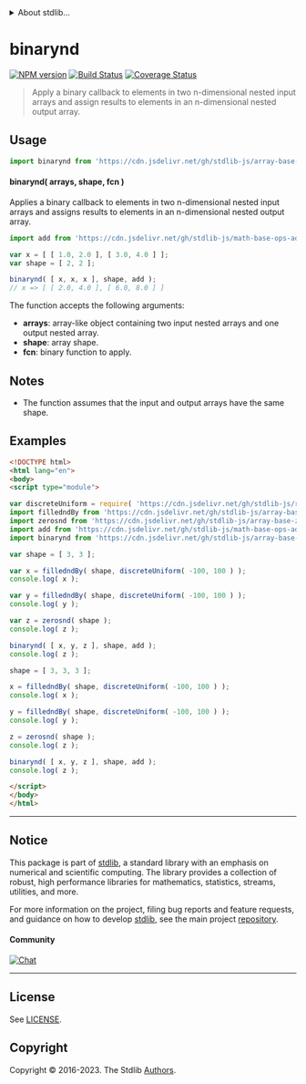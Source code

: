 <!--

@license Apache-2.0

Copyright (c) 2023 The Stdlib Authors.

Licensed under the Apache License, Version 2.0 (the "License");
you may not use this file except in compliance with the License.
You may obtain a copy of the License at

   http://www.apache.org/licenses/LICENSE-2.0

Unless required by applicable law or agreed to in writing, software
distributed under the License is distributed on an "AS IS" BASIS,
WITHOUT WARRANTIES OR CONDITIONS OF ANY KIND, either express or implied.
See the License for the specific language governing permissions and
limitations under the License.

-->


<details>
  <summary>
    About stdlib...
  </summary>
  <p>We believe in a future in which the web is a preferred environment for numerical computation. To help realize this future, we've built stdlib. stdlib is a standard library, with an emphasis on numerical and scientific computation, written in JavaScript (and C) for execution in browsers and in Node.js.</p>
  <p>The library is fully decomposable, being architected in such a way that you can swap out and mix and match APIs and functionality to cater to your exact preferences and use cases.</p>
  <p>When you use stdlib, you can be absolutely certain that you are using the most thorough, rigorous, well-written, studied, documented, tested, measured, and high-quality code out there.</p>
  <p>To join us in bringing numerical computing to the web, get started by checking us out on <a href="https://github.com/stdlib-js/stdlib">GitHub</a>, and please consider <a href="https://opencollective.com/stdlib">financially supporting stdlib</a>. We greatly appreciate your continued support!</p>
</details>

# binarynd

[![NPM version][npm-image]][npm-url] [![Build Status][test-image]][test-url] [![Coverage Status][coverage-image]][coverage-url] <!-- [![dependencies][dependencies-image]][dependencies-url] -->

> Apply a binary callback to elements in two n-dimensional nested input arrays and assign results to elements in an n-dimensional nested output array.

<section class="intro">

</section>

<!-- /.intro -->



<section class="usage">

## Usage

```javascript
import binarynd from 'https://cdn.jsdelivr.net/gh/stdlib-js/array-base-binarynd@v0.0.0-esm/index.mjs';
```

#### binarynd( arrays, shape, fcn )

Applies a binary callback to elements in two n-dimensional nested input arrays and assigns results to elements in an n-dimensional nested output array.

```javascript
import add from 'https://cdn.jsdelivr.net/gh/stdlib-js/math-base-ops-add@esm/index.mjs';

var x = [ [ 1.0, 2.0 ], [ 3.0, 4.0 ] ];
var shape = [ 2, 2 ];

binarynd( [ x, x, x ], shape, add );
// x => [ [ 2.0, 4.0 ], [ 6.0, 8.0 ] ]
```

The function accepts the following arguments:

-   **arrays**: array-like object containing two input nested arrays and one output nested array.
-   **shape**: array shape.
-   **fcn**: binary function to apply.

</section>

<!-- /.usage -->

<section class="notes">

## Notes

-   The function assumes that the input and output arrays have the same shape.

</section>

<!-- /.notes -->

<section class="examples">

## Examples

<!-- eslint no-undef: "error" -->

```html
<!DOCTYPE html>
<html lang="en">
<body>
<script type="module">

var discreteUniform = require( 'https://cdn.jsdelivr.net/gh/stdlib-js/random-base-discrete-uniform' ).factory;
import filledndBy from 'https://cdn.jsdelivr.net/gh/stdlib-js/array-base-fillednd-by@esm/index.mjs';
import zerosnd from 'https://cdn.jsdelivr.net/gh/stdlib-js/array-base-zerosnd@esm/index.mjs';
import add from 'https://cdn.jsdelivr.net/gh/stdlib-js/math-base-ops-add@esm/index.mjs';
import binarynd from 'https://cdn.jsdelivr.net/gh/stdlib-js/array-base-binarynd@v0.0.0-esm/index.mjs';

var shape = [ 3, 3 ];

var x = filledndBy( shape, discreteUniform( -100, 100 ) );
console.log( x );

var y = filledndBy( shape, discreteUniform( -100, 100 ) );
console.log( y );

var z = zerosnd( shape );
console.log( z );

binarynd( [ x, y, z ], shape, add );
console.log( z );

shape = [ 3, 3, 3 ];

x = filledndBy( shape, discreteUniform( -100, 100 ) );
console.log( x );

y = filledndBy( shape, discreteUniform( -100, 100 ) );
console.log( y );

z = zerosnd( shape );
console.log( z );

binarynd( [ x, y, z ], shape, add );
console.log( z );

</script>
</body>
</html>
```

</section>

<!-- /.examples -->

<!-- Section for related `stdlib` packages. Do not manually edit this section, as it is automatically populated. -->

<section class="related">

</section>

<!-- /.related -->

<!-- Section for all links. Make sure to keep an empty line after the `section` element and another before the `/section` close. -->


<section class="main-repo" >

* * *

## Notice

This package is part of [stdlib][stdlib], a standard library with an emphasis on numerical and scientific computing. The library provides a collection of robust, high performance libraries for mathematics, statistics, streams, utilities, and more.

For more information on the project, filing bug reports and feature requests, and guidance on how to develop [stdlib][stdlib], see the main project [repository][stdlib].

#### Community

[![Chat][chat-image]][chat-url]

---

## License

See [LICENSE][stdlib-license].


## Copyright

Copyright &copy; 2016-2023. The Stdlib [Authors][stdlib-authors].

</section>

<!-- /.stdlib -->

<!-- Section for all links. Make sure to keep an empty line after the `section` element and another before the `/section` close. -->

<section class="links">

[npm-image]: http://img.shields.io/npm/v/@stdlib/array-base-binarynd.svg
[npm-url]: https://npmjs.org/package/@stdlib/array-base-binarynd

[test-image]: https://github.com/stdlib-js/array-base-binarynd/actions/workflows/test.yml/badge.svg?branch=main
[test-url]: https://github.com/stdlib-js/array-base-binarynd/actions/workflows/test.yml?query=branch:main

[coverage-image]: https://img.shields.io/codecov/c/github/stdlib-js/array-base-binarynd/main.svg
[coverage-url]: https://codecov.io/github/stdlib-js/array-base-binarynd?branch=main

<!--

[dependencies-image]: https://img.shields.io/david/stdlib-js/array-base-binarynd.svg
[dependencies-url]: https://david-dm.org/stdlib-js/array-base-binarynd/main

-->

[chat-image]: https://img.shields.io/gitter/room/stdlib-js/stdlib.svg
[chat-url]: https://app.gitter.im/#/room/#stdlib-js_stdlib:gitter.im

[stdlib]: https://github.com/stdlib-js/stdlib

[stdlib-authors]: https://github.com/stdlib-js/stdlib/graphs/contributors

[umd]: https://github.com/umdjs/umd
[es-module]: https://developer.mozilla.org/en-US/docs/Web/JavaScript/Guide/Modules

[deno-url]: https://github.com/stdlib-js/array-base-binarynd/tree/deno
[umd-url]: https://github.com/stdlib-js/array-base-binarynd/tree/umd
[esm-url]: https://github.com/stdlib-js/array-base-binarynd/tree/esm
[branches-url]: https://github.com/stdlib-js/array-base-binarynd/blob/main/branches.md

[stdlib-license]: https://raw.githubusercontent.com/stdlib-js/array-base-binarynd/main/LICENSE

</section>

<!-- /.links -->
